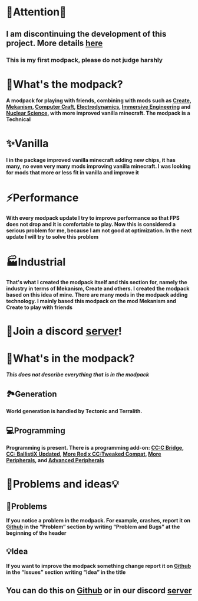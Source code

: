 # 🚨Attention🚨
## **I am discontinuing the development of this project. More details [here](https://discord.gg/CDRrU3kK7p)**

### This is my first modpack, please do not judge harshly

# 🌋What's the modpack?
**A modpack for playing with friends, combining with mods such as 
[Create](https://modrinth.com/mod/create), 
[Mekanism](https://modrinth.com/mod/mekanism), 
[Computer Craft](https://modrinth.com/mod/cc-tweaked), 
[Electrodynamics](https://modrinth.com/mod/electrodynamics), 
[Immersive Engineering](https://modrinth.com/mod/immersiveengineering/versions) and 
[Nuclear Science](https://modrinth.com/mod/nuclear-science), 
with more improved vanilla minecraft. The modpack is a Technical**

# ✨Vanilla
**I in the package improved vanilla minecraft adding new chips, it has many, no even very many mods improving vanilla minecraft. I was looking for mods that more or less fit in vanilla and improve it**

# ⚡Performance
**With every modpack update I try to improve performance so that FPS does not drop and it is comfortable to play. Now this is considered a serious problem for me, because I am not good at optimization. In the next update I will try to solve this problem**

# 🏭Industrial
**That's what I created the modpack itself and this section for, namely the industry in terms of Mekanism, Create and others. I created the modpack based on this idea of mine. There are many mods in the modpack adding technology. I mainly based this modpack on the mod Mekanism and Create to play with friends**

# 💬Join a discord [server](https://discord.gg/CDRrU3kK7p)!

# 🤔What's in the modpack?
**_This does not describe everything that is in the modpack_**
## 🏞️Generation
**World generation is handled by Tectonic and Terralith.**

## 💻Programming
**Programming is present. There is a programming add-on: 
[CC:C Bridge](https://modrinth.com/mod/cccbridge), 
[CC: BallistiX Updated](https://modrinth.com/mod/cc-ballistix-updated), 
[More Red x CC:Tweaked Compat](https://modrinth.com/mod/more-red-x-cc-tweaked-compat),
[More Peripherals](https://modrinth.com/mod/more-peripherals), and 
[Advanced Peripherals](https://modrinth.com/mod/advancedperipherals)**

# 🚨Problems and ideas💡

## 🚨Problems
**If you notice a problem in the modpack. For example, crashes, report it on [Github](https://github.com/DocktorWindows/Create-Vanilla-Technology) in the “Problem” section by writing “Problem and Bugs” at the beginning of the header**

## 💡Idea
**If you want to improve the modpack something change report it on [Github](https://github.com/DocktorWindows/Create-Vanilla-Technology) in the “Issues” section writing “Idea” in the title**

## You can do this on [Github](https://github.com/DocktorWindows/Create-Vanilla-Technology/issues) or in our discord [server](https://discord.gg/CDRrU3kK7p)